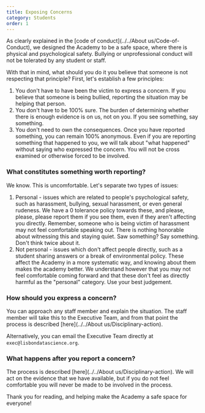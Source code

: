 ```yaml
---
title: Exposing Concerns
category: Students
order: 1
---
```



As clearly explained in the [code of conduct](../../About us/Code-of-Conduct), we designed the Academy to be a safe space, where there is physical and psychological safety. Bullying or unprofessional conduct will not be tolerated by any student or staff. 

With that in mind, what should you do it you believe that someone is not respecting that principle? First, let's establish a few principles:

1. You don't have to have been the victim to express a concern. If you believe that someone is being bullied, reporting the situation may be helping that person. 
2. You don't have to be 100% sure. The burden of determining whether there is enough evidence is on us, not on you. If you see something, say something. 
3. You don't need to own the consequences. Once you have reported something, you can remain 100% anonymous. Even if you are reporting something that happened to you, we will talk about "what happened" without saying who expressed the concern. You will not be cross examined or otherwise forced to be involved. 

### What constitutes something worth reporting? 
We know. This is uncomfortable. Let's separate two types of issues: 
1. Personal - issues which are related to people's psychological safety, such as harassment, bullying, sexual harassment, or even general rudeness. We have a 0 tolerance policy towards these, and please, please, please report them if you see them, even if they aren't affecting you directly. Remember, someone who is being victim of harassment may not feel comfortable speaking out. There is nothing honorable about witnessing this and staying quiet. Saw something? Say something. Don't think twice about it.   
1. Not personal - issues which don't affect people directly, such as a student sharing answers or a break of environmental policy. These affect the Academy in a more systematic way, and knowing about them makes the academy better. We understand however that you may not feel comfortable coming forward and that these don't feel as directly harmful as the "personal" category. Use your best judgement. 

### How should you express a concern? 

You can approach any staff member and explain the situation. The staff member will take this to the Executive Team, and from that point the process is described [here](../../About us/Disciplinary-action).

Alternatively, you can email the Executive Team directly at `exec@lisbondatascience.org`.

### What happens after you report a concern? 
The process is described [here](../../About us/Disciplinary-action). We will act on the evidence that we have available, but if you do not feel comfortable you will never be made to be involved in the process. 

Thank you for reading, and helping make the Academy a safe space for everyone! 